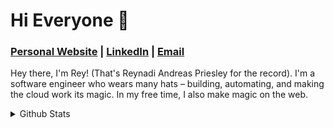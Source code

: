 # Hi Everyone 👋

### [Personal Website](https://reynadi.com) | [LinkedIn](https://linkedin.com/in/reynadi.com) | [Email](mailto:rey@reynadi.com)

Hey there, I'm Rey! (That's Reynadi Andreas Priesley for the record). I'm a software engineer who wears many hats – building, automating, and making the cloud work its magic. In my free time, I also make magic on the web.

<details>
<summary>
Github Stats
</summary>
<a href="https://github.com/anuraghazra/github-readme-stats">
  <img height=200 align="center" src="https://github-readme-stats.vercel.app/api?username=Reynadi531" />
</a>
<a href="https://github.com/anuraghazra/convoychat">
  <img height=200 align="center" src="https://github-readme-stats.vercel.app/api/top-langs?username=Reynadi531&layout=compact&langs_count=8&card_width=320" />
</a>
<div align="center">
<a href="https://github.com/vn7n24fzkq/github-profile-summary-cards">
  <img align="center" src="https://github-profile-summary-cards.vercel.app/api/cards/profile-details?username=Reynadi531&theme=github"/>
</a>
</div>
</details>